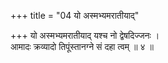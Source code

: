 +++
title = "04 यो अस्मभ्यमरातीयाद्"

+++
यो अस्मभ्यमरातीयाद् यश्च नो द्वेषदिज्जनः ।  
आमादः क्रव्यादो तिपूंस्तानग्ने सं दहा त्वम् ॥ ४ ॥
